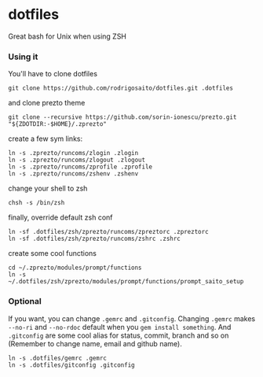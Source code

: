dotfiles
========

Great bash for Unix when using ZSH

### Using it

You'll have to clone dotfiles

```
git clone https://github.com/rodrigosaito/dotfiles.git .dotfiles
```

and clone prezto theme

```
git clone --recursive https://github.com/sorin-ionescu/prezto.git "${ZDOTDIR:-$HOME}/.zprezto"
```

create a few sym links: 

```
ln -s .zprezto/runcoms/zlogin .zlogin
ln -s .zprezto/runcoms/zlogout .zlogout
ln -s .zprezto/runcoms/zprofile .zprofile
ln -s .zprezto/runcoms/zshenv .zshenv
```

change your shell to zsh

```
chsh -s /bin/zsh
```

finally, override default zsh conf

```
ln -sf .dotfiles/zsh/zprezto/runcoms/zpreztorc .zpreztorc
ln -sf .dotfiles/zsh/zprezto/runcoms/zshrc .zshrc
```

create some cool functions

```
cd ~/.zprezto/modules/prompt/functions
ln -s ~/.dotfiles/zsh/zprezto/modules/prompt/functions/prompt_saito_setup
```

### Optional

If you want, you can change ```.gemrc``` and ```.gitconfig```. Changing ```.gemrc``` makes ```--no-ri``` and ```--no-rdoc``` default when you ```gem install something```. And ```.gitconfig``` are some cool alias for status, commit, branch and so on (Remember to change name, email and github name).

```
ln -s .dotfiles/gemrc .gemrc
ln -s .dotfiles/gitconfig .gitconfig
```
